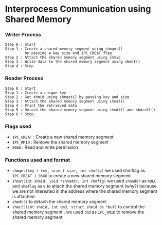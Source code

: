 # Interprocess Communication using Shared Memory

### Writer Process
```
Step 0 : Start
Step 1 : Create a shared memory segment using shmget()
         by passing a key size and IPC_CREAT flag
Step 2 : Attach the shared memory segment using shmid
Step 3 : Write data to the shared memory segment using shmdt()
Step 4 : Stop
```

### Reader Process
```
Step 0 : Start
Step 1 : Create a unique key
Step 2 : Get shmid using shmget() by passing key and size
Step 3 : Attach the shared memory segment using shmat()
Step 4 : Print the retrieved data
Step 5 : Detach the shared memory segment using shmdt() and shmcntl()
Step 6 : Stop
```


### Flags used
- `IPC_CREAT` : Create a new shared memory segment
- `IPC_RMID` : Remove the shared memory segment
- `0666` : Read and write permission

### Functions used and format
- `shmget(key_t key, size_t size, int shmflg)`
        we used shmflag as `IPC_CREAT | 0666` to create a new shared memory segment
- `shmat(int shmid, void *shmaddr, int shmflg)`
        we used `shmaddr` as `NULL` and `shmflag` as `0` to attach the shared memory segment
        (why?) because we are not interested in the address where the shared memory segment is attached
- `shmdt()`
        to detach the shared memory segment
- `shmctl(int shmid, int cmd, struct shmid_ds *buf)`
        to control the shared memory segment . we used `cmd` as `IPC_RMID` to remove the shared memory segment

         